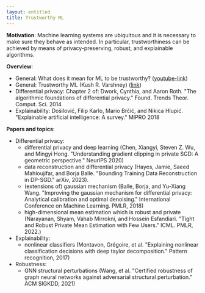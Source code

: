 ```yaml
---
layout: entitled
title: Trustworthy ML
---
```


**Motivation**: Machine learning systems are ubiquitous and it is necessary to make sure they behave as intended. In particular, trustworthiness can be achieved by means of privacy-preserving, robust, and explainable algorithms.

**Overview**:
- General: What does it mean for ML to be trustworthy? ([youtube-link](https://www.youtube.com/watch?v=UpGgIqLhaqo))
- General: Trustworthy ML (Kush R. Varshney) ([link](http://www.trustworthymachinelearning.com/))
- Differential privacy: Chapter 2 of: Dwork, Cynthia, and Aaron Roth. "The algorithmic foundations of differential privacy." Found. Trends Theor. Comput. Sci. 2014
- Explainability: Došilović, Filip Karlo, Mario Brčić, and Nikica Hlupić. "Explainable artificial intelligence: A survey." MIPRO 2018

**Papers and topics**:
- Differential privacy:
  - differential privacy and deep learning (Chen, Xiangyi, Steven Z. Wu, and Mingyi Hong. "Understanding gradient clipping in private SGD: A geometric perspective." NeurIPS 2020)
  - data reconstruction and differential privacy (Hayes, Jamie, Saeed Mahloujifar, and Borja Balle. "Bounding Training Data Reconstruction in DP-SGD." arXiv, 2023).
  - (extensions of) gaussian mechanism (Balle, Borja, and Yu-Xiang Wang. "Improving the gaussian mechanism for differential privacy: Analytical calibration and optimal denoising." International Conference on Machine Learning. PMLR, 2018)
  - high-dimensional mean estimation which is robust and private (Narayanan, Shyam, Vahab Mirrokni, and Hossein Esfandiari. "Tight and Robust Private Mean Estimation with Few Users." ICML. PMLR, 2022.)
- Explainability:
  - nonlinear classifiers (Montavon, Grégoire, et al. "Explaining nonlinear classification decisions with deep taylor decomposition." Pattern recognition, 2017)
- Robustness:
  - GNN structural perturbations (Wang, et al. "Certified robustness of graph neural networks against adversarial structural perturbation." ACM SIGKDD, 2021)
